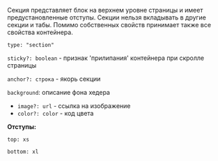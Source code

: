 Секция представляет блок на верхнем уровне страницы и имеет предустановленные отступы. Секции нельзя вкладывать в другие секции и табы. Помимо собственных свойств принимает также все свойства контейнера.

`type: "section"`

`sticky?: boolean` - признак 'прилипания' контейнера при скролле страницы

`anchor?: строка` - якорь секции

`background`: описание фона хедера

- `image?: url` - ссылка на изображение
- `color?: color` - код цвета

**Отступы:**

`top: xs`

`bottom: xl`
